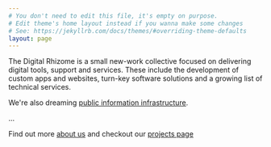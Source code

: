 ```yaml
---
# You don't need to edit this file, it's empty on purpose.
# Edit theme's home layout instead if you wanna make some changes
# See: https://jekyllrb.com/docs/themes/#overriding-theme-defaults
layout: page
---
```


The Digital Rhizome is a small new-work collective focused on delivering digital tools, support and services. 
These include the development of custom apps and websites, turn-key software solutions and a growing list of technical services.

We're also dreaming [public information infrastructure](/projects/zomeworks).

...

Find out more [about us](/about/) and checkout our [projects page](/projects)




